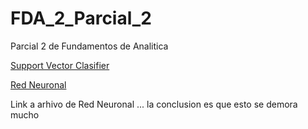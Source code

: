 # FDA_2_Parcial_2
Parcial 2 de Fundamentos de Analitica


[Support Vector Clasifier](/SVC.ipynb)

[Red Neuronal](/Red%20Neuronal.ipynb)






Link a arhivo de Red Neuronal
... la conclusion es que esto se demora mucho
